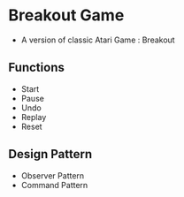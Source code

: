 # Breakout Game

* A version of classic Atari Game : Breakout

## Functions
* Start
* Pause
* Undo
* Replay
* Reset

## Design Pattern 
* Observer Pattern
* Command Pattern

